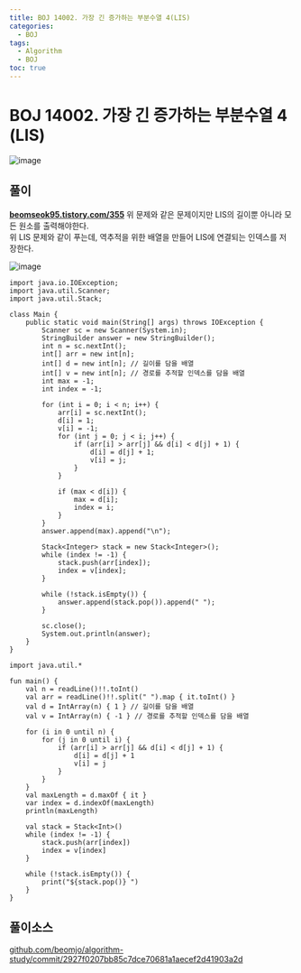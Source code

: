 ```yaml
---
title: BOJ 14002. 가장 긴 증가하는 부분수열 4(LIS)
categories:
  - BOJ
tags:
  - Algorithm
  - BOJ
toc: true
---
```


# **BOJ 14002. 가장 긴 증가하는 부분수열 4 (LIS)**
![image](https://user-images.githubusercontent.com/39984656/134814980-322cb418-19a3-466d-a621-ef6de1de2052.png)

## **풀이**
**[beomseok95.tistory.com/355](https://beomseok95.tistory.com/355)**
위 문제와 같은 문제이지만 LIS의 길이뿐 아니라 모든 원소를 출력해야한다.  
위 LIS 문제와 같이 푸는데, 역추적을 위한 배열을 만들어 LIS에 연결되는 인덱스를 저장한다.  

![image](https://user-images.githubusercontent.com/39984656/134815034-1b8a3bbf-4592-4768-9b43-06eeeb17deda.png)
```
import java.io.IOException;
import java.util.Scanner;
import java.util.Stack;

class Main {
    public static void main(String[] args) throws IOException {
        Scanner sc = new Scanner(System.in);
        StringBuilder answer = new StringBuilder();
        int n = sc.nextInt();
        int[] arr = new int[n];
        int[] d = new int[n]; // 길이를 담을 배열
        int[] v = new int[n]; // 경로를 추적할 인덱스를 담을 배열
        int max = -1;
        int index = -1;

        for (int i = 0; i < n; i++) {
            arr[i] = sc.nextInt();
            d[i] = 1;
            v[i] = -1;
            for (int j = 0; j < i; j++) {
                if (arr[i] > arr[j] && d[i] < d[j] + 1) {
                    d[i] = d[j] + 1;
                    v[i] = j;
                }
            }

            if (max < d[i]) {
                max = d[i];
                index = i;
            }
        }
        answer.append(max).append("\n");

        Stack<Integer> stack = new Stack<Integer>();
        while (index != -1) {
            stack.push(arr[index]);
            index = v[index];
        }

        while (!stack.isEmpty()) {
            answer.append(stack.pop()).append(" ");
        }

        sc.close();
        System.out.println(answer);
    }
}
```

```
import java.util.*

fun main() {
    val n = readLine()!!.toInt()
    val arr = readLine()!!.split(" ").map { it.toInt() }
    val d = IntArray(n) { 1 } // 길이를 담을 배열
    val v = IntArray(n) { -1 } // 경로를 추적할 인덱스를 담을 배열

    for (i in 0 until n) {
        for (j in 0 until i) {
            if (arr[i] > arr[j] && d[i] < d[j] + 1) {
                d[i] = d[j] + 1
                v[i] = j
            }
        }
    }
    val maxLength = d.maxOf { it }
    var index = d.indexOf(maxLength)
    println(maxLength)

    val stack = Stack<Int>()
    while (index != -1) {
        stack.push(arr[index])
        index = v[index]
    }

    while (!stack.isEmpty()) {
        print("${stack.pop()} ")
    }
}
```

## 풀이소스
[github.com/beomjo/algorithm-study/commit/2927f0207bb85c7dce70681a1aecef2d41903a2d](https://github.com/beomjo/algorithm-study/commit/2927f0207bb85c7dce70681a1aecef2d41903a2d)